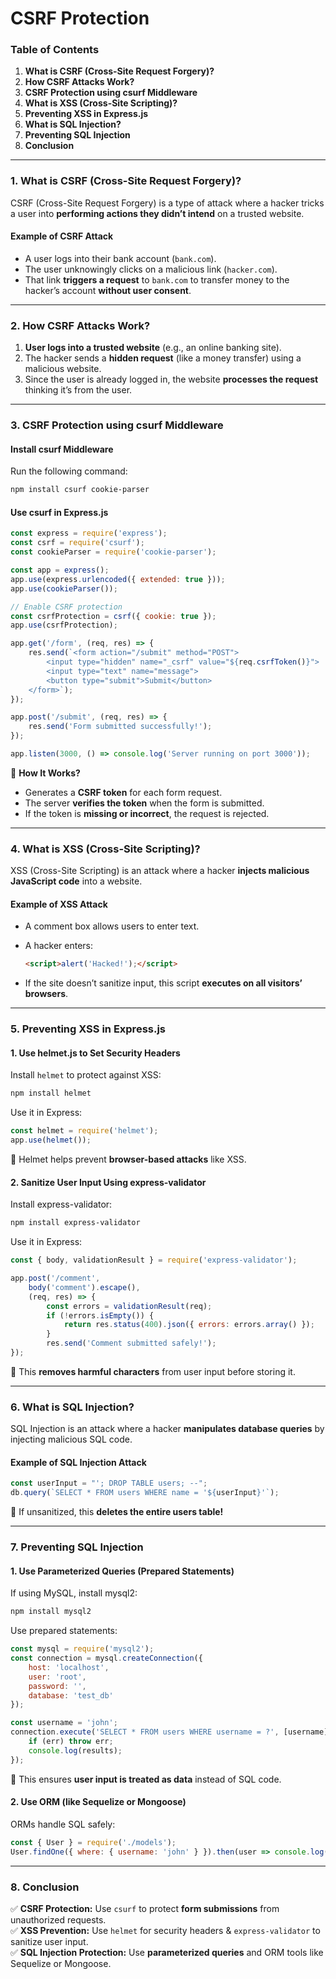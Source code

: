 # CSRF Protection

### **Table of Contents**

1. **What is CSRF (Cross-Site Request Forgery)?**
2. **How CSRF Attacks Work?**
3. **CSRF Protection using csurf Middleware**
4. **What is XSS (Cross-Site Scripting)?**
5. **Preventing XSS in Express.js**
6. **What is SQL Injection?**
7. **Preventing SQL Injection**
8. **Conclusion**

***

### **1. What is CSRF (Cross-Site Request Forgery)?**

CSRF (Cross-Site Request Forgery) is a type of attack where a hacker tricks a user into **performing actions they didn’t intend** on a trusted website.

#### **Example of CSRF Attack**

* A user logs into their bank account (`bank.com`).
* The user unknowingly clicks on a malicious link (`hacker.com`).
* That link **triggers a request** to `bank.com` to transfer money to the hacker’s account **without user consent**.

***

### **2. How CSRF Attacks Work?**

1. **User logs into a trusted website** (e.g., an online banking site).
2. The hacker sends a **hidden request** (like a money transfer) using a malicious website.
3. Since the user is already logged in, the website **processes the request** thinking it’s from the user.

***

### **3. CSRF Protection using csurf Middleware**

#### **Install csurf Middleware**

Run the following command:

```bash
npm install csurf cookie-parser
```

#### **Use csurf in Express.js**

```javascript
const express = require('express');
const csrf = require('csurf');
const cookieParser = require('cookie-parser');

const app = express();
app.use(express.urlencoded({ extended: true }));
app.use(cookieParser());

// Enable CSRF protection
const csrfProtection = csrf({ cookie: true });
app.use(csrfProtection);

app.get('/form', (req, res) => {
    res.send(`<form action="/submit" method="POST">
        <input type="hidden" name="_csrf" value="${req.csrfToken()}">
        <input type="text" name="message">
        <button type="submit">Submit</button>
    </form>`);
});

app.post('/submit', (req, res) => {
    res.send('Form submitted successfully!');
});

app.listen(3000, () => console.log('Server running on port 3000'));
```

🔹 **How It Works?**

* Generates a **CSRF token** for each form request.
* The server **verifies the token** when the form is submitted.
* If the token is **missing or incorrect**, the request is rejected.

***

### **4. What is XSS (Cross-Site Scripting)?**

XSS (Cross-Site Scripting) is an attack where a hacker **injects malicious JavaScript code** into a website.

#### **Example of XSS Attack**

* A comment box allows users to enter text.
*   A hacker enters:

    ```html
    <script>alert('Hacked!');</script>
    ```
* If the site doesn’t sanitize input, this script **executes on all visitors’ browsers**.

***

### **5. Preventing XSS in Express.js**

#### **1. Use helmet.js to Set Security Headers**

Install `helmet` to protect against XSS:

```bash
npm install helmet
```

Use it in Express:

```javascript
const helmet = require('helmet');
app.use(helmet());
```

🔹 Helmet helps prevent **browser-based attacks** like XSS.

#### **2. Sanitize User Input Using express-validator**

Install express-validator:

```bash
npm install express-validator
```

Use it in Express:

```javascript
const { body, validationResult } = require('express-validator');

app.post('/comment', 
    body('comment').escape(), 
    (req, res) => {
        const errors = validationResult(req);
        if (!errors.isEmpty()) {
            return res.status(400).json({ errors: errors.array() });
        }
        res.send('Comment submitted safely!');
});
```

🔹 This **removes harmful characters** from user input before storing it.

***

### **6. What is SQL Injection?**

SQL Injection is an attack where a hacker **manipulates database queries** by injecting malicious SQL code.

#### **Example of SQL Injection Attack**

```javascript
const userInput = "'; DROP TABLE users; --";
db.query(`SELECT * FROM users WHERE name = '${userInput}'`);
```

🔹 If unsanitized, this **deletes the entire users table!**

***

### **7. Preventing SQL Injection**

#### **1. Use Parameterized Queries (Prepared Statements)**

If using MySQL, install mysql2:

```bash
npm install mysql2
```

Use prepared statements:

```javascript
const mysql = require('mysql2');
const connection = mysql.createConnection({
    host: 'localhost',
    user: 'root',
    password: '',
    database: 'test_db'
});

const username = 'john';
connection.execute('SELECT * FROM users WHERE username = ?', [username], (err, results) => {
    if (err) throw err;
    console.log(results);
});
```

🔹 This ensures **user input is treated as data** instead of SQL code.

#### **2. Use ORM (like Sequelize or Mongoose)**

ORMs handle SQL safely:

```javascript
const { User } = require('./models');
User.findOne({ where: { username: 'john' } }).then(user => console.log(user));
```

***

### **8. Conclusion**

✅ **CSRF Protection:** Use `csurf` to protect **form submissions** from unauthorized requests.\
✅ **XSS Prevention:** Use `helmet` for security headers & `express-validator` to sanitize user input.\
✅ **SQL Injection Protection:** Use **parameterized queries** and ORM tools like Sequelize or Mongoose.
